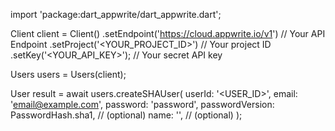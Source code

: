 import 'package:dart_appwrite/dart_appwrite.dart';

Client client = Client()
    .setEndpoint('https://cloud.appwrite.io/v1') // Your API Endpoint
    .setProject('<YOUR_PROJECT_ID>') // Your project ID
    .setKey('<YOUR_API_KEY>'); // Your secret API key

Users users = Users(client);

User result = await users.createSHAUser(
    userId: '<USER_ID>',
    email: 'email@example.com',
    password: 'password',
    passwordVersion: PasswordHash.sha1, // (optional)
    name: '<NAME>', // (optional)
);
